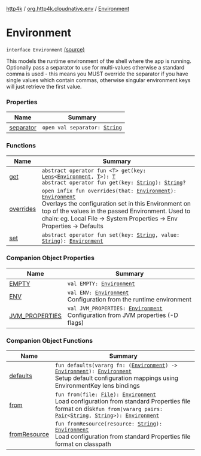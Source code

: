 [http4k](../../index.md) / [org.http4k.cloudnative.env](../index.md) / [Environment](./index.md)

# Environment

`interface Environment` [(source)](https://github.com/http4k/http4k/blob/master/http4k-cloudnative/src/main/kotlin/org/http4k/cloudnative/env/Environment.kt#L20)

This models the runtime environment of the shell where the app is running. Optionally pass a separator to use for
multi-values otherwise a standard comma is used - this means you MUST override the separator if you have single values
which contain commas, otherwise singular environment keys will just retrieve the first value.

### Properties

| Name | Summary |
|---|---|
| [separator](separator.md) | `open val separator: `[`String`](https://kotlinlang.org/api/latest/jvm/stdlib/kotlin/-string/index.html) |

### Functions

| Name | Summary |
|---|---|
| [get](get.md) | `abstract operator fun <T> get(key: `[`Lens`](../../org.http4k.lens/-lens/index.md)`<`[`Environment`](./index.md)`, `[`T`](get.md#T)`>): `[`T`](get.md#T)<br>`abstract operator fun get(key: `[`String`](https://kotlinlang.org/api/latest/jvm/stdlib/kotlin/-string/index.html)`): `[`String`](https://kotlinlang.org/api/latest/jvm/stdlib/kotlin/-string/index.html)`?` |
| [overrides](overrides.md) | `open infix fun overrides(that: `[`Environment`](./index.md)`): `[`Environment`](./index.md)<br>Overlays the configuration set in this Environment on top of the values in the passed Environment. Used to chain: eg. Local File -&gt; System Properties -&gt; Env Properties -&gt; Defaults |
| [set](set.md) | `abstract operator fun set(key: `[`String`](https://kotlinlang.org/api/latest/jvm/stdlib/kotlin/-string/index.html)`, value: `[`String`](https://kotlinlang.org/api/latest/jvm/stdlib/kotlin/-string/index.html)`): `[`Environment`](./index.md) |

### Companion Object Properties

| Name | Summary |
|---|---|
| [EMPTY](-e-m-p-t-y.md) | `val EMPTY: `[`Environment`](./index.md) |
| [ENV](-e-n-v.md) | `val ENV: `[`Environment`](./index.md)<br>Configuration from the runtime environment |
| [JVM_PROPERTIES](-j-v-m_-p-r-o-p-e-r-t-i-e-s.md) | `val JVM_PROPERTIES: `[`Environment`](./index.md)<br>Configuration from JVM properties (-D flags) |

### Companion Object Functions

| Name | Summary |
|---|---|
| [defaults](defaults.md) | `fun defaults(vararg fn: (`[`Environment`](./index.md)`) -> `[`Environment`](./index.md)`): `[`Environment`](./index.md)<br>Setup default configuration mappings using EnvironmentKey lens bindings |
| [from](from.md) | `fun from(file: `[`File`](http://docs.oracle.com/javase/6/docs/api/java/io/File.html)`): `[`Environment`](./index.md)<br>Load configuration from standard Properties file format on disk`fun from(vararg pairs: `[`Pair`](https://kotlinlang.org/api/latest/jvm/stdlib/kotlin/-pair/index.html)`<`[`String`](https://kotlinlang.org/api/latest/jvm/stdlib/kotlin/-string/index.html)`, `[`String`](https://kotlinlang.org/api/latest/jvm/stdlib/kotlin/-string/index.html)`>): `[`Environment`](./index.md) |
| [fromResource](from-resource.md) | `fun fromResource(resource: `[`String`](https://kotlinlang.org/api/latest/jvm/stdlib/kotlin/-string/index.html)`): `[`Environment`](./index.md)<br>Load configuration from standard Properties file format on classpath |
